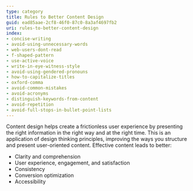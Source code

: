 ```yaml
---
type: category
title: Rules to Better Content Design
guid: ead85aae-2cf8-46f0-87c0-8a3af4697fb2
uri: rules-to-better-content-design
index:
- concise-writing
- avoid-using-unnecessary-words
- web-users-dont-read
- f-shaped-pattern
- use-active-voice
- write-in-eye-witness-style
- avoid-using-gendered-pronouns
- how-to-capitalize-titles
- oxford-comma
- avoid-common-mistakes
- avoid-acronyms
- distinguish-keywords-from-content
- avoid-repetition
- avoid-full-stops-in-bullet-point-lists
---
```


Content design helps create a frictionless user experience by presenting the right information in the right way and at the right time. This is an application of design thinking principles, improving the ways you structure and present user-oriented content. Effective content leads to better:

- Clarity and comprehension
- User experience, engagement, and satisfaction
- Consistency
- Conversion optimization
- Accessibility
